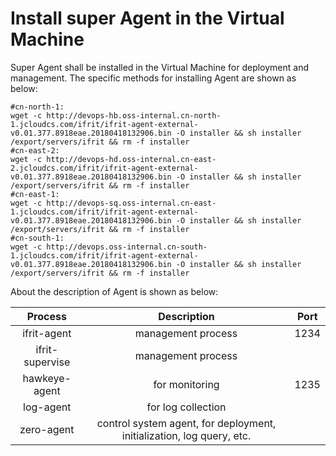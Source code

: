 # Install super Agent in the Virtual Machine

Super Agent shall be installed in the Virtual Machine for deployment and management. The specific methods for installing Agent are shown as below:

```
#cn-north-1:
wget -c http://devops-hb.oss-internal.cn-north-1.jcloudcs.com/ifrit/ifrit-agent-external-v0.01.377.8918eae.20180418132906.bin -O installer && sh installer /export/servers/ifrit && rm -f installer
#cn-east-2:
wget -c http://devops-hd.oss-internal.cn-east-2.jcloudcs.com/ifrit/ifrit-agent-external-v0.01.377.8918eae.20180418132906.bin -O installer && sh installer /export/servers/ifrit && rm -f installer
#cn-east-1:
wget -c http://devops-sq.oss-internal.cn-east-1.jcloudcs.com/ifrit/ifrit-agent-external-v0.01.377.8918eae.20180418132906.bin -O installer && sh installer /export/servers/ifrit && rm -f installer
#cn-south-1:
wget -c http://devops.oss-internal.cn-south-1.jcloudcs.com/ifrit/ifrit-agent-external-v0.01.377.8918eae.20180418132906.bin -O installer && sh installer /export/servers/ifrit && rm -f installer

```

About the description of Agent is shown as below:

| Process      |   Description  | Port  |
| :--------: | :--------:| :--: |
| ifrit-agent  | management process |  1234 |
| ifrit-supervise  | management process |  |
| hawkeye-agent  | for monitoring |  1235 |
| log-agent  | for log collection |   |
| zero-agent  | control system agent, for deployment, initialization, log query, etc. |   |
